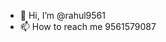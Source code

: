- 👋 Hi, I’m @rahul9561
- 📫 How to reach me 9561579087

<!---
rahul9561/rahul9561 is a ✨ special ✨ repository because its `README.md` (this file) appears on your GitHub profile.
You can click the Preview link to take a look at your changes.
--->
